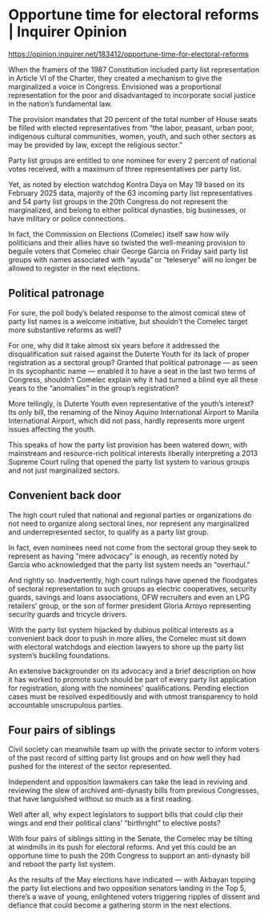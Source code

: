 # Opportune time for electoral reforms | Inquirer Opinion

https://opinion.inquirer.net/183412/opportune-time-for-electoral-reforms



When the framers of the 1987 Constitution included party list representation in Article VI of the Charter, they created a mechanism to give the marginalized a voice in Congress. Envisioned was a proportional representation for the poor and disadvantaged to incorporate social justice in the nation’s fundamental law.

The provision mandates that 20 percent of the total number of House seats be filled with elected representatives from “the labor, peasant, urban poor, indigenous cultural communities, women, youth, and such other sectors as may be provided by law, except the religious sector.”

Party list groups are entitled to one nominee for every 2 percent of national votes received, with a maximum of three representatives per party list.

Yet, as noted by election watchdog Kontra Daya on May 19 based on its February 2025 data, majority of the 63 incoming party list representatives and 54 party list groups in the 20th Congress do not represent the marginalized, and belong to either political dynasties, big businesses, or have military or police connections.

In fact, the Commission on Elections (Comelec) itself saw how wily politicians and their allies have so twisted the well-meaning provision to beguile voters that Comelec chair George Garcia on Friday said party list groups with names associated with “ayuda” or “teleserye” will no longer be allowed to register in the next elections.



##  Political patronage



For sure, the poll body’s belated response to the almost comical stew of party list names is a welcome initiative, but shouldn’t the Comelec target more substantive reforms as well?

For one, why did it take almost six years before it addressed the disqualification suit raised against the Duterte Youth for its lack of proper registration as a sectoral group? Granted that political patronage — as seen in its sycophantic name — enabled it to have a seat in the last two terms of Congress, shouldn’t Comelec explain why it had turned a blind eye all these years to the “anomalies” in the group’s registration?

More tellingly, is Duterte Youth even representative of the youth’s interest? Its only bill, the renaming of the Ninoy Aquino International Airport to Manila International Airport, which did not pass, hardly represents more urgent issues affecting the youth.

This speaks of how the party list provision has been watered down, with mainstream and resource-rich political interests liberally interpreting a 2013 Supreme Court ruling that opened the party list system to various groups and not just marginalized sectors.



##  Convenient back door



The high court ruled that national and regional parties or organizations do not need to organize along sectoral lines, nor represent any marginalized and underrepresented sector, to qualify as a party list group.

In fact, even nominees need not come from the sectoral group they seek to represent as having “mere advocacy” is enough, as recently noted by Garcia who acknowledged that the party list system needs an “overhaul.”

And rightly so. Inadvertently, high court rulings have opened the floodgates of sectoral representation to such groups as electric cooperatives, security guards, savings and loans associations, OFW recruiters and even an LPG retailers’ group, or the son of former president Gloria Arroyo representing security guards and tricycle drivers.

With the party list system hijacked by dubious political interests as a convenient back door to push in more allies, the Comelec must sit down with electoral watchdogs and election lawyers to shore up the party list system’s buckling foundations.

An extensive backgrounder on its advocacy and a brief description on how it has worked to promote such should be part of every party list application for registration, along with the nominees’ qualifications. Pending election cases must be resolved expeditiously and with utmost transparency to hold accountable unscrupulous parties.



##  Four pairs of siblings



Civil society can meanwhile team up with the private sector to inform voters of the past record of sitting party list groups and on how well they had pushed for the interest of the sector represented.

Independent and opposition lawmakers can take the lead in reviving and reviewing the slew of archived anti-dynasty bills from previous Congresses, that have languished without so much as a first reading.

Well after all, why expect legislators to support bills that could clip their wings and end their political clans’ “birthright” to elective posts?

With four pairs of siblings sitting in the Senate, the Comelec may be tilting at windmills in its push for electoral reforms. And yet this could be an opportune time to push the 20th Congress to support an anti-dynasty bill and reboot the party list system.

As the results of the May elections have indicated — with Akbayan topping the party list elections and two opposition senators landing in the Top 5, there’s a wave of young, enlightened voters triggering ripples of dissent and defiance that could become a gathering storm in the next elections.